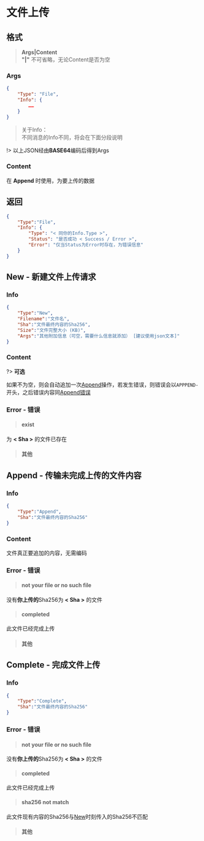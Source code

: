 # 文件上传

## 格式

> **Args|Content**  
> **"|"** 不可省略，无论Content是否为空

### Args
```json
{
    "Type": "File",
    "Info": {
        ……
    }
}
```

> 关于Info：  
> 不同消息的Info不同，将会在下面分段说明

!> 以上JSON经由**BASE64**编码后得到Args
### Content
在 **Append** 时使用，为要上传的数据

## 返回

```json
{
    "Type":"File",
    "Info": {
        "Type": "< 同你的Info.Type >",
        "Status": "是否成功 < Success / Error >",
        "Error": "仅当Status为Error时存在，为错误信息"
    }
}
```

## New - 新建文件上传请求

### Info  

```json
{
    "Type":"New",
    "Filename":"文件名",
    "Sha":"文件最终内容的Sha256",
    "Size":"文件完整大小 (KB)",
    "Args":"其他附加信息（可空，需要什么信息就添加） [建议使用json文本]"
}
```

### Content
?> **可选**  

如果不为空，则会自动追加一次[Append](/fileUpload#append-传输未完成上传的文件内容)操作，若发生错误，则错误会以```APPPEND-```开头，之后错误内容同[Append错误](/fileUpload#error-错误-1)

### Error - 错误

> #### exist

为 **< Sha >** 的文件已存在

> #### 其他

## Append - 传输未完成上传的文件内容

### Info  

```json
{
    "Type":"Append",
    "Sha":"文件最终内容的Sha256"
}
```

### Content

文件真正要追加的内容，无需编码

### Error - 错误

> #### not your file or no such file

没有**你上传的**Sha256为 **< Sha >** 的文件

> #### completed

此文件已经完成上传

> #### 其他

## Complete - 完成文件上传

### Info  

```json
{
    "Type":"Complete",
    "Sha":"文件最终内容的Sha256"
}
```

### Error - 错误

> #### not your file or no such file

没有**你上传的**Sha256为 **< Sha >** 的文件

> #### completed

此文件已经完成上传

> #### sha256 not match

此文件现有内容的Sha256与[New](/fileUpload#new-新建文件上传请求)时刻传入的Sha256不匹配

> #### 其他